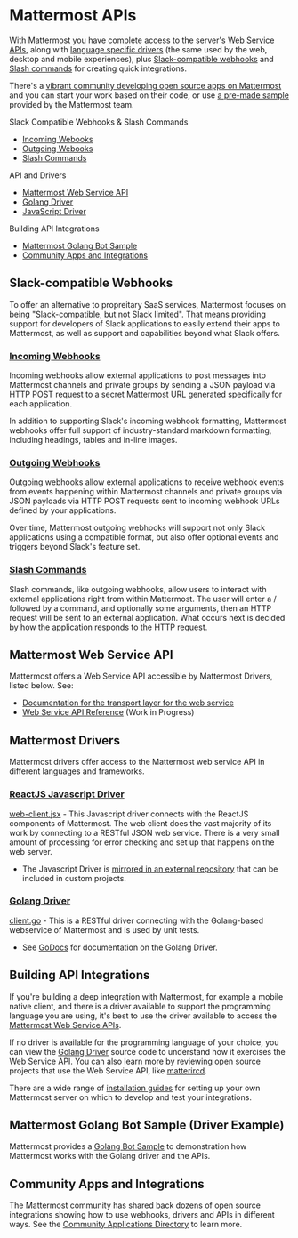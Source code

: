 # Mattermost APIs

With Mattermost you have complete access to the server's [Web Service APIs](https://docs.mattermost.com/developer/api.html#mattermost-web-service-api), along with [language specific drivers](https://docs.mattermost.com/developer/api.html#mattermost-drivers) (the same used by the web, desktop and mobile experiences), plus [Slack-compatible webhooks](https://docs.mattermost.com/developer/api.html#incoming-webhooks) and [Slash commands](https://docs.mattermost.com/developer/api.html#slash-commands) for creating quick integrations. 

There's a [vibrant community developing open source apps on Mattermost](https://docs.mattermost.com/developer/api.html#community-apps-and-integrations) and you can start your work based on their code, or use [a pre-made sample](https://docs.mattermost.com/developer/api.html#matermost-golang-bot-sample) provided by the Mattermost team. 

Slack Compatible Webhooks & Slash Commands 
- [Incoming Webooks](https://docs.mattermost.com/developer/api.html#incoming-webhooks)
- [Outgoing Webooks](https://docs.mattermost.com/developer/api.html#outgoing-webhooks)
- [Slash Commands](https://docs.mattermost.com/developer/api.html#slash-commands)

API and Drivers 
- [Mattermost Web Service API](https://docs.mattermost.com/developer/api.html#mattermost-web-service-api)
- [Golang Driver](https://docs.mattermost.com/developer/api.html#golang-driver)
- [JavaScript Driver](https://docs.mattermost.com/developer/api.html#golang-driver)

Building API Integrations 
- [Mattermost Golang Bot Sample](https://docs.mattermost.com/developer/api.html#matermost-golang-bot-sample)
- [Community Apps and Integrations](https://docs.mattermost.com/developer/api.html#community-apps-and-integrations) 

## Slack-compatible Webhooks

To offer an alternative to propreitary SaaS services, Mattermost focuses on being "Slack-compatible, but not Slack limited". That means providing support for developers of Slack applications to easily extend their apps to Mattermost, as well as support and capabilities beyond what Slack offers. 

### [Incoming Webhooks](http://docs.mattermost.com/developer/webhooks-incoming.html)

Incoming webhooks allow external applications to post messages into Mattermost channels and private groups by sending a JSON payload via HTTP POST request to a secret Mattermost URL generated specifically for each application.

In addition to supporting Slack's incoming webhook formatting, Mattermost webhooks offer full support of industry-standard markdown formatting, including headings, tables and in-line images. 

### [Outgoing Webhooks](http://docs.mattermost.com/developer/webhooks-outgoing.html) 

Outgoing webhooks allow external applications to receive webhook events from events happening within Mattermost channels and private groups via JSON payloads via HTTP POST requests sent to incoming webhook URLs defined by your applications. 

Over time, Mattermost outgoing webhooks will support not only Slack applications using a compatible format, but also offer optional events and triggers beyond Slack's feature set. 

### [Slash Commands](http://docs.mattermost.com/developer/slash-commands.html) 

Slash commands, like outgoing webhooks, allow users to interact with external applications right from within Mattermost. The user will enter a / followed by a command, and optionally some arguments, then an HTTP request will be sent to an external application. What occurs next is decided by how the application responds to the HTTP request.

## Mattermost Web Service API

Mattermost offers a Web Service API accessible by Mattermost Drivers, listed below. See: 

- [Documentation for the transport layer for the web service](http://docs.mattermost.com/developer/web-service.html) 
- [Web Service API Reference](https://api.mattermost.com/) (Work in Progress)

## Mattermost Drivers

Mattermost drivers offer access to the Mattermost web service API in different languages and frameworks.

### [ReactJS Javascript Driver](https://github.com/mattermost/platform/blob/master/webapp/client/client.jsx)

[web-client.jsx](https://github.com/mattermost/platform/blob/master/webapp/client/client.jsx) - This Javascript driver connects with the ReactJS components of Mattermost. The web client does the vast majority of its work by connecting to a RESTful JSON web service. There is a very small amount of processing for error checking and set up that happens on the web server.

- The Javascript Driver is [mirrored in an external repository](https://github.com/mattermost/mattermost-driver-javascript) that can be included in custom projects. 

### [Golang Driver](https://github.com/mattermost/platform/blob/master/model/client.go)

[client.go](https://github.com/mattermost/platform/blob/master/model/client.go) - This is a RESTful driver connecting with the Golang-based webservice of Mattermost and is used by unit tests. 

- See [GoDocs](https://godoc.org/github.com/mattermost/platform/model) for documentation on the Golang Driver.

## Building API Integrations 

If you're building a deep integration with Mattermost, for example a mobile native client, and there is a driver available to support the programming language you are using, it's best to use the driver available to access the [Mattermost Web Service APIs](http://docs.mattermost.com/developer/web-service.html).

If no driver is available for the programming language of your choice, you can view the [Golang Driver](https://github.com/mattermost/platform/blob/master/model/client.go) source code to understand how it exercises the Web Service API. You can also learn more by reviewing open source projects that use the Web Service API, like [matterircd](https://github.com/42wim/matterircd).

There are a wide range of [installation guides](http://www.mattermost.org/installation/) for setting up your own Mattermost server on which to develop and test your integrations. 

## Mattermost Golang Bot Sample (Driver Example) 

Mattermost provides a [Golang Bot Sample](https://github.com/mattermost/mattermost-bot-sample-golang) to demonstration how Mattermost works with the Golang driver and the APIs.

## Community Apps and Integrations 

The Mattermost community has shared back dozens of open source integrations showing how to use webhooks, drivers and APIs in different ways. See the [Community Applications Directory](https://www.mattermost.org/community-applications/) to learn more. 
